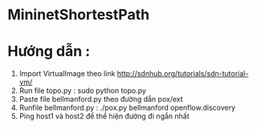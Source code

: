# MininetShortestPath
# Hướng dẫn : 
1. Import VirtualImage theo link http://sdnhub.org/tutorials/sdn-tutorial-vm/
2. Run file topo.py : sudo python topo.py
3. Paste file bellmanford.py theo đường dẫn pox/ext
4. Runfile bellmanford.py : ./pox.py bellmanford openflow.discovery
5. Ping host1 và host2 để thể hiện đường đi ngắn nhất
